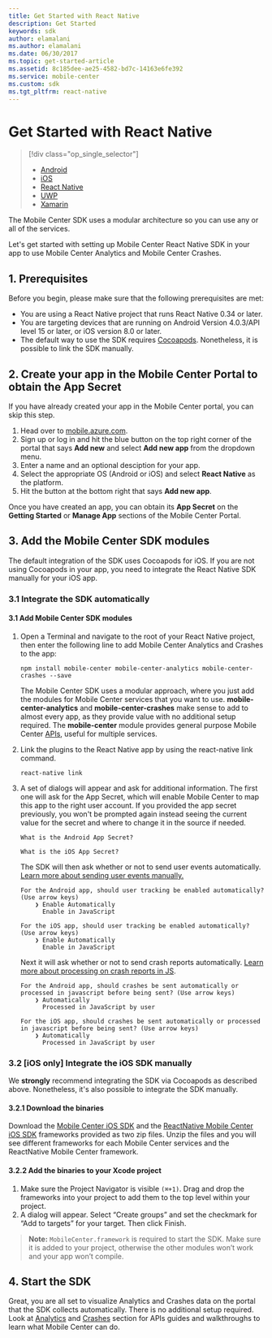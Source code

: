 ```yaml
---
title: Get Started with React Native
description: Get Started
keywords: sdk
author: elamalani
ms.author: elamalani
ms.date: 06/30/2017
ms.topic: get-started-article
ms.assetid: 8c185dee-ae25-4582-bd7c-14163e6fe392
ms.service: mobile-center
ms.custom: sdk
ms.tgt_pltfrm: react-native
---
```


# Get Started with React Native

> [!div class="op_single_selector"]
> * [Android](android.md)
> * [iOS](ios.md)
> * [React Native](react-native.md)
> * [UWP](uwp.md)
> * [Xamarin](xamarin.md)

The Mobile Center SDK uses a modular architecture so you can use any or all of the services.

Let's get started with setting up Mobile Center React Native SDK in your app to use Mobile Center Analytics and Mobile Center Crashes.

## 1. Prerequisites

Before you begin, please make sure that the following prerequisites are met:

* You are using a React Native project that runs React Native 0.34 or later.
* You are targeting devices that are running on Android Version 4.0.3/API level 15 or later, or iOS version 8.0 or later.
* The default way to use the SDK requires [Cocoapods](https://cocoapods.org). Nonetheless, it is possible to link the SDK manually.

## 2. Create your app in the Mobile Center Portal to obtain the App Secret

If you have already created your app in the Mobile Center portal, you can skip this step.

1. Head over to [mobile.azure.com](https://mobile.azure.com).
2. Sign up or log in and hit the blue button on the top right corner of the portal that says **Add new** and select **Add new app** from the dropdown menu.
3. Enter a name and an optional desciption for your app.
4. Select the appropriate OS (Android or iOS) and select **React Native** as the platform.
5. Hit the button at the bottom right that says **Add new app**.

Once you have created an app, you can obtain its **App Secret** on the **Getting Started** or **Manage App** sections of the Mobile Center Portal.

## 3. Add the Mobile Center SDK modules

The default integration of the SDK uses Cocoapods for iOS. If you are not using Cocoapods in your app, you need to integrate the React Native SDK manually for your iOS app.

### 3.1 Integrate the SDK automatically

#### 3.1 Add Mobile Center SDK modules

1. Open a Terminal and navigate to the root of your React Native project, then enter the following line to add Mobile Center Analytics and Crashes to the app:

	```
	npm install mobile-center mobile-center-analytics mobile-center-crashes --save
	```

	The Mobile Center SDK uses a modular approach, where you just add the modules for Mobile Center services that you want to use. **mobile-center-analytics** and
	**mobile-center-crashes** make sense to add to almost every app, as they provide value with no additional setup required. The **mobile-center** module provides general
	purpose Mobile Center [APIs](../other-apis/react-native.md), useful for multiple services.

2. Link the plugins to the React Native app by using the react-native link command.

	```
	react-native link
	```

3. A set of dialogs will appear and ask for additional information. The first one will ask for the App Secret, which will enable Mobile Center to map this app to the right user account.
If you provided the app secret previously, you won't be prompted again instead seeing the current value for the secret and where to change it in the source if needed.

	```
	What is the Android App Secret?

	What is the iOS App Secret?
	```

	The SDK will then ask whether or not to send user events automatically. [Learn more about sending user events manually.](~/sdk/analytics/react-native.md)

	```
	For the Android app, should user tracking be enabled automatically? (Use arrow keys)
        ❯ Enable Automatically
          Enable in JavaScript

	For the iOS app, should user tracking be enabled automatically? (Use arrow keys)
        ❯ Enable Automatically
          Enable in JavaScript
	```

	Next it will ask whether or not to send crash reports automatically. [Learn more about processing on crash reports in JS](~/sdk/crashes/react-native.md).

	```
	For the Android app, should crashes be sent automatically or processed in javascript before being sent? (Use arrow keys)
        ❯ Automatically
          Processed in JavaScript by user

	For the iOS app, should crashes be sent automatically or processed in javascript before being sent? (Use arrow keys)
        ❯ Automatically
          Processed in JavaScript by user
	```

### 3.2 [iOS only] Integrate the iOS SDK manually

We **strongly** recommend integrating the SDK via Cocoapods as described above. Nonetheless, it's also possible to integrate the SDK manually.

#### 3.2.1 Download the binaries

Download the [Mobile Center iOS SDK](https://github.com/Microsoft/MobileCenter-SDK-iOS/releases) and the [ReactNative Mobile Center iOS SDK](https://github.com/Microsoft/MobileCenter-SDK-React-Native/releases) frameworks provided as two zip files. Unzip the files and you will see different frameworks for each Mobile Center services and the ReactNative Mobile Center framework. 

#### 3.2.2 Add the binaries to your Xcode project

1. Make sure the Project Navigator is visible `(⌘+1)`. Drag and drop the frameworks into your project to add them to the top level within your project.
2. A dialog will appear. Select “Create groups” and set the checkmark for “Add to targets” for your target. Then click Finish.

> **Note:** `MobileCenter.framework` is required to start the SDK. Make sure it is added to your project, otherwise the other modules won’t work and your app won’t compile.

## 4. Start the SDK

Great, you are all set to visualize Analytics and Crashes data on the portal that the SDK collects automatically. There is no additional setup required. Look at [Analytics](~/sdk/analytics/react-native.md) and [Crashes](~/sdk/crashes/react-native.md) section for APIs guides and walkthroughs to learn what Mobile Center can do.
